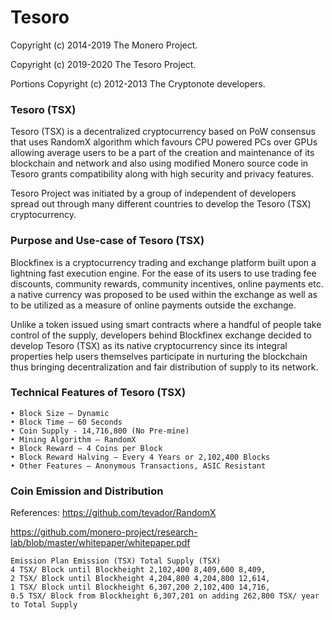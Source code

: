 # Tesoro

Copyright (c) 2014-2019 The Monero Project.

Copyright (c) 2019-2020 The Tesoro Project.

Portions Copyright (c) 2012-2013 The Cryptonote developers.



### Tesoro (TSX)

Tesoro (TSX) is a decentralized cryptocurrency based on PoW consensus that uses RandomX
algorithm which favours CPU powered PCs over GPUs allowing average users to be a part of the
creation and maintenance of its blockchain and network and also using modified Monero source
code in Tesoro grants compatibility along with high security and privacy features.

Tesoro Project was initiated by a group of independent of developers spread out through many
different countries to develop the Tesoro (TSX) cryptocurrency.

### Purpose and Use-case of Tesoro (TSX)

Blockfinex is a cryptocurrency trading and exchange platform built upon a lightning fast execution
engine. For the ease of its users to use trading fee discounts, community rewards, community
incentives, online payments etc. a native currency was proposed to be used within the exchange as
well as to be utilized as a measure of online payments outside the exchange.

Unlike a token issued using smart contracts where a handful of people take control of the supply,
developers behind Blockfinex exchange decided to develop Tesoro (TSX) as its native
cryptocurrency since its integral properties help users themselves participate in nurturing the
blockchain thus bringing decentralization and fair distribution of supply to its network.

### Technical Features of Tesoro (TSX)

```
• Block Size – Dynamic
• Block Time – 60 Seconds
• Coin Supply - 14,716,800 (No Pre-mine)
• Mining Algorithm – RandomX
• Block Reward – 4 Coins per Block
• Block Reward Halving – Every 4 Years or 2,102,400 Blocks
• Other Features – Anonymous Transactions, ASIC Resistant
```
### Coin Emission and Distribution

References: https://github.com/tevador/RandomX

https://github.com/monero-project/research-lab/blob/master/whitepaper/whitepaper.pdf

```
Emission Plan Emission (TSX) Total Supply (TSX)
4 TSX/ Block until Blockheight 2,102,400 8,409,600 8,409,
2 TSX/ Block until Blockheight 4,204,800 4,204,800 12,614,
1 TSX/ Block until Blockheight 6,307,200 2,102,400 14,716,
0.5 TSX/ Block from Blockheight 6,307,201 on adding 262,800 TSX/ year to Total Supply
```



